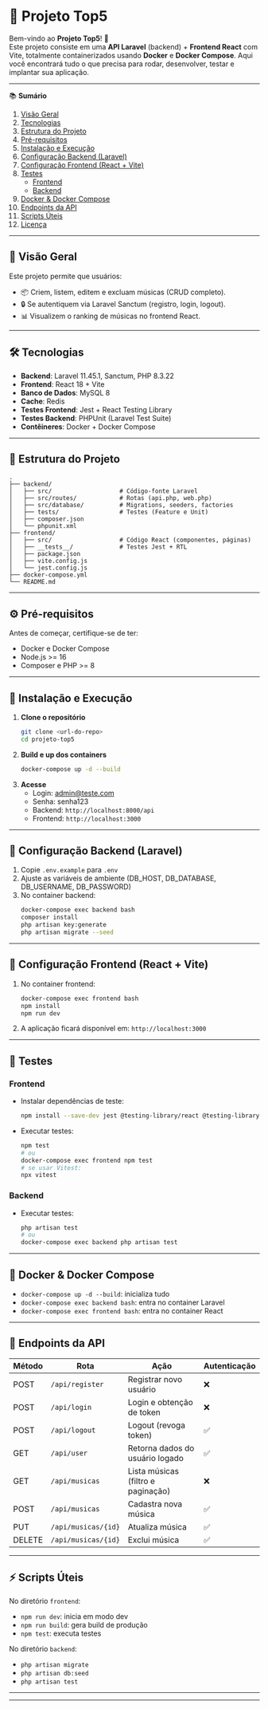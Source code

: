 # 🚀 Projeto Top5

Bem-vindo ao **Projeto Top5**! 🎉  
Este projeto consiste em uma **API Laravel** (backend) + **Frontend React** com Vite, totalmente containerizados usando **Docker** e **Docker Compose**. Aqui você encontrará tudo o que precisa para rodar, desenvolver, testar e implantar sua aplicação.

---

📚 **Sumário**  
1. [Visão Geral](#-visão-geral)  
2. [Tecnologias](#-tecnologias)  
3. [Estrutura do Projeto](#-estrutura-do-projeto)  
4. [Pré-requisitos](#-pré-requisitos)  
5. [Instalação e Execução](#-instalação-e-execução)  
6. [Configuração Backend (Laravel)](#-configuração-backend-laravel)  
7. [Configuração Frontend (React + Vite)](#-configuração-frontend-react--vite)  
8. [Testes](#-testes)  
   - [Frontend](#frontend)  
   - [Backend](#backend)  
9. [Docker & Docker Compose](#-docker--docker-compose)  
10. [Endpoints da API](#-endpoints-da-api)  
11. [Scripts Úteis](#-scripts-úteis)  
12. [Licença](#-licença)  

---

## 🌟 Visão Geral
Este projeto permite que usuários:
- 📦 Criem, listem, editem e excluam músicas (CRUD completo).
- 🔒 Se autentiquem via Laravel Sanctum (registro, login, logout).
- 📊 Visualizem o ranking de músicas no frontend React.

---

## 🛠️ Tecnologias
- **Backend**: Laravel 11.45.1, Sanctum, PHP 8.3.22
- **Frontend**: React 18 + Vite  
- **Banco de Dados**: MySQL 8  
- **Cache**: Redis  
- **Testes Frontend**: Jest + React Testing Library  
- **Testes Backend**: PHPUnit (Laravel Test Suite)  
- **Contêineres**: Docker + Docker Compose  

---

## 📁 Estrutura do Projeto
```
.
├── backend/
│   ├── src/                   # Código-fonte Laravel
│   ├── src/routes/            # Rotas (api.php, web.php)
│   ├── src/database/          # Migrations, seeders, factories
│   ├── tests/                 # Testes (Feature e Unit)
│   ├── composer.json
│   └── phpunit.xml
├── frontend/
│   ├── src/                   # Código React (componentes, páginas)
│   ├── __tests__/             # Testes Jest + RTL
│   ├── package.json
│   ├── vite.config.js
│   └── jest.config.js
├── docker-compose.yml
└── README.md
```

---

## ⚙️ Pré-requisitos
Antes de começar, certifique-se de ter:
- Docker e Docker Compose  
- Node.js >= 16  
- Composer e PHP >= 8  

---

## 🔧 Instalação e Execução
1. **Clone o repositório**  
   ```bash
   git clone <url-do-repo>
   cd projeto-top5
   ```
2. **Build e up dos containers**  
   ```bash
   docker-compose up -d --build
   ```
3. **Acesse**  
   - Login: admin@teste.com
   - Senha: senha123
   - Backend: `http://localhost:8000/api`  
   - Frontend: `http://localhost:3000`

---

## 🔐 Configuração Backend (Laravel)
1. Copie `.env.example` para `.env`  
2. Ajuste as variáveis de ambiente (DB_HOST, DB_DATABASE, DB_USERNAME, DB_PASSWORD)  
3. No container backend:
   ```bash
   docker-compose exec backend bash
   composer install
   php artisan key:generate
   php artisan migrate --seed
   ```
---

## 🎨 Configuração Frontend (React + Vite)
1. No container frontend:
   ```bash
   docker-compose exec frontend bash
   npm install
   npm run dev
   ```
2. A aplicação ficará disponível em: `http://localhost:3000`

---

## 🧪 Testes

### Frontend
- Instalar dependências de teste:
  ```bash
  npm install --save-dev jest @testing-library/react @testing-library/jest-dom @testing-library/user-event
  ```
- Executar testes:
  ```bash
  npm test
  # ou
  docker-compose exec frontend npm test
  # se usar Vitest:
  npx vitest
  ```

### Backend
- Executar testes:
  ```bash
  php artisan test
  # ou
  docker-compose exec backend php artisan test
  ```

---

## 🐳 Docker & Docker Compose
- `docker-compose up -d --build`: inicializa tudo
- `docker-compose exec backend bash`: entra no container Laravel
- `docker-compose exec frontend bash`: entra no container React

---

## 📡 Endpoints da API

| Método | Rota             | Ação                                | Autenticação |
| ------ | ---------------- | ----------------------------------- | ------------ |
| POST   | `/api/register`  | Registrar novo usuário              | ❌           |
| POST   | `/api/login`     | Login e obtenção de token           | ❌           |
| POST   | `/api/logout`    | Logout (revoga token)               | ✅           |
| GET    | `/api/user`      | Retorna dados do usuário logado     | ✅           |
| GET    | `/api/musicas`   | Lista músicas (filtro e paginação)  | ❌           |
| POST   | `/api/musicas`   | Cadastra nova música                | ✅           |
| PUT    | `/api/musicas/{id}` | Atualiza música                  | ✅           |
| DELETE | `/api/musicas/{id}` | Exclui música                    | ✅           |

---

## ⚡️ Scripts Úteis
No diretório `frontend`:
- `npm run dev`: inicia em modo dev
- `npm run build`: gera build de produção
- `npm test`: executa testes

No diretório `backend`:
- `php artisan migrate`
- `php artisan db:seed`
- `php artisan test`

---
  

---
